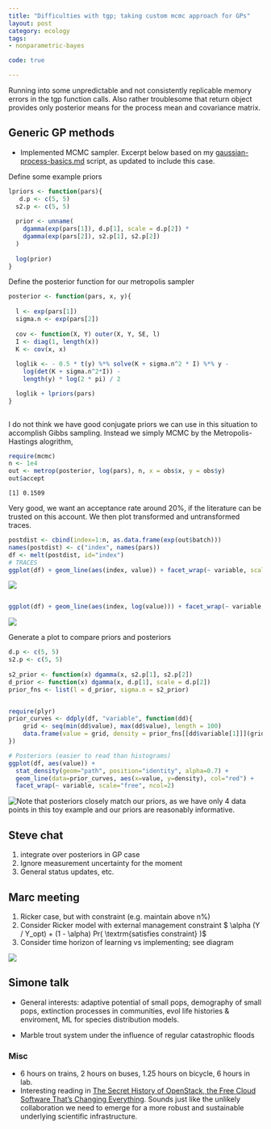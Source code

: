 ```yaml
---
title: "Difficulties with tgp; taking custom mcmc approach for GPs"
layout: post
category: ecology
tags:
- nonparametric-bayes

code: true

---
```



Running into some unpredictable and not consistently replicable memory errors in the tgp function calls. Also rather troublesome that return object provides only posterior means for the process mean and covariance matrix.  

## Generic GP methods

* Implemented MCMC sampler.  Excerpt below based on my [gaussian-process-basics.md](https://github.com/cboettig/nonparametric-bayes/blob/e6c9b3048fd0cc50d0ec7eb00ac7cb9b00591618/inst/examples/gaussian-process-basics.md) script, as updated to include this case.  

Define some example priors

```r
lpriors <- function(pars){
   d.p <- c(5, 5)
  s2.p <- c(5, 5)  
   
  prior <- unname(
    dgamma(exp(pars[1]), d.p[1], scale = d.p[2]) *
    dgamma(exp(pars[2]), s2.p[1], s2.p[2]) 
  )
  
  log(prior)
}
```

Define the posterior function for our metropolis sampler

```r
posterior <- function(pars, x, y){
  
  l <- exp(pars[1])
  sigma.n <- exp(pars[2])
  
  cov <- function(X, Y) outer(X, Y, SE, l)
  I <- diag(1, length(x))
  K <- cov(x, x) 
  
  loglik <- - 0.5 * t(y) %*% solve(K + sigma.n^2 * I) %*% y -
    log(det(K + sigma.n^2*I)) -
    length(y) * log(2 * pi) / 2

  loglik + lpriors(pars)
}
  
```

I do not think we have good conjugate priors we can use in this situation to accomplish Gibbs sampling.  Instead we simply MCMC by the Metropolis-Hastings alogrithm,

```r
require(mcmc)
n <- 1e4
out <- metrop(posterior, log(pars), n, x = obs$x, y = obs$y)
out$accept
```


```
[1] 0.1509
```

Very good, we want an acceptance rate around 20%, if the literature can be trusted on this account.  We then plot transformed and untransformed traces. 

```r
postdist <- cbind(index=1:n, as.data.frame(exp(out$batch)))
names(postdist) <- c("index", names(pars))
df <- melt(postdist, id="index")
# TRACES
ggplot(df) + geom_line(aes(index, value)) + facet_wrap(~ variable, scale="free", ncol=1)
```

![](http://farm9.staticflickr.com/8395/8699032953_76e91621c7_o.png) 

```r

ggplot(df) + geom_line(aes(index, log(value))) + facet_wrap(~ variable, scale="free", ncol=1)
```

![](http://farm9.staticflickr.com/8265/8699033067_631d27e6f7_o.png) 


Generate a plot to compare priors and posteriors 


```r
d.p <- c(5, 5)
s2.p <- c(5, 5)  
   
s2_prior <- function(x) dgamma(x, s2.p[1], s2.p[2])
d_prior <- function(x) dgamma(x, d.p[1], scale = d.p[2])
prior_fns <- list(l = d_prior, sigma.n = s2_prior)


require(plyr)
prior_curves <- ddply(df, "variable", function(dd){
    grid <- seq(min(dd$value), max(dd$value), length = 100)
    data.frame(value = grid, density = prior_fns[[dd$variable[1]]](grid))
})

# Posteriors (easier to read than histograms)
ggplot(df, aes(value)) + 
  stat_density(geom="path", position="identity", alpha=0.7) +
  geom_line(data=prior_curves, aes(x=value, y=density), col="red") + 
  facet_wrap(~ variable, scale="free", ncol=2)
```

![Note that posteriors closely match our priors, as we have only 4 data points in this toy example and our priors are reasonably informative.](http://farm9.staticflickr.com/8405/8700155554_67aa26e564_o.png) 


## Steve chat

1. integrate over posteriors in GP case
2. Ignore measurement uncertainty for the moment
3. General status updates, etc.  

## Marc meeting

1. Ricker case, but with constraint (e.g. maintain above n%)  
2. Consider Ricker model with external management constraint $ \alpha (Y / Y_opt) + (1 - \alpha) Pr( \textrm{satisfies constraint} )$
3. Consider time horizon of learning vs implementing; see diagram

![](https://lh3.googleusercontent.com/-56MSu3YuJsI/UYFrPQmvR3I/AAAAAAAADYg/_fSPs0czpCA/w548-h731/IMG_20130501_122021.jpg)

## Simone talk 

* General interests: adaptive potential of small pops, demography of small pops, extinction processes in communities, evol life histories & enviroment, ML for species distribution models.  
 
* Marble trout system under the influence of regular catastrophic floods


### Misc

* 6 hours on trains, 2 hours on buses, 1.25 hours on bicycle, 6 hours in lab.  
* Interesting reading in [The Secret History of OpenStack, the Free Cloud Software That’s Changing Everything](http://www.wired.com/wiredenterprise/2012/04/openstack/). Sounds just like the unlikely collaboration we need to emerge for a more robust and sustainable underlying scientific infrastructure.  


